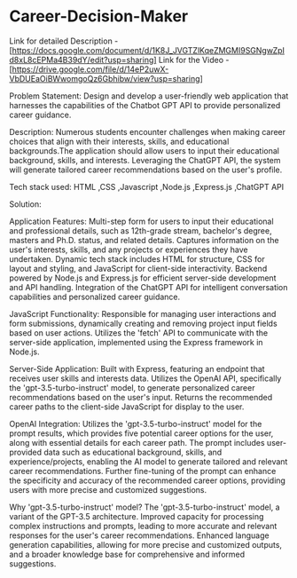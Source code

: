 # Career-Decision-Maker
Link for detailed Description - [https://docs.google.com/document/d/1K8J_JVGTZlKqeZMGMI9SGNgwZpId8xL8cEPMa4B39dY/edit?usp=sharing]
Link for the Video - [https://drive.google.com/file/d/14eP2uwX-VbDUEaOiBWwomgoQz6Gbhibw/view?usp=sharing]

Problem Statement:
Design and develop a user-friendly web application that harnesses the capabilities of the Chatbot GPT API to provide personalized career guidance. 

Description: 
Numerous students encounter challenges when making career choices that align with their interests, skills, and educational backgrounds.The application should allow users to input their educational background, skills, and interests. Leveraging the ChatGPT API, the system will generate tailored career recommendations based on the user's profile.

Tech stack used:
HTML ,CSS ,Javascript ,Node.js ,Express.js ,ChatGPT API

Solution: 

Application Features:
Multi-step form for users to input their educational and professional details, such as 12th-grade stream, bachelor's degree, masters and Ph.D. status, and related details.
Captures information on the user's interests, skills, and any projects or experiences they have undertaken.
Dynamic tech stack includes HTML for structure, CSS for layout and styling, and JavaScript for client-side interactivity.
Backend powered by Node.js and Express.js for efficient server-side development and API handling.
Integration of the ChatGPT API for intelligent conversation capabilities and personalized career guidance.

JavaScript Functionality:
Responsible for managing user interactions and form submissions, dynamically creating and removing project input fields based on user actions.
Utilizes the 'fetch' API to communicate with the server-side application, implemented using the Express framework in Node.js.

Server-Side Application:
Built with Express, featuring an endpoint that receives user skills and interests data.
Utilizes the OpenAI API, specifically the 'gpt-3.5-turbo-instruct' model, to generate personalized career recommendations based on the user's input.
Returns the recommended career paths to the client-side JavaScript for display to the user.

OpenAI Integration:
Utilizes the 'gpt-3.5-turbo-instruct' model for the prompt results, which provides five potential career options for the user, along with essential details for each career path.
The prompt includes user-provided data such as educational background, skills, and experience/projects, enabling the AI model to generate tailored and relevant career recommendations.
Further fine-tuning of the prompt can enhance the specificity and accuracy of the recommended career options, providing users with more precise and customized suggestions.

Why 'gpt-3.5-turbo-instruct' model?
The 'gpt-3.5-turbo-instruct' model, a variant of the GPT-3.5 architecture.
Improved capacity for processing complex instructions and prompts, leading to more accurate and relevant responses for the user's career recommendations.
Enhanced language generation capabilities, allowing for more precise and customized outputs, and a broader knowledge base for comprehensive and informed suggestions.

